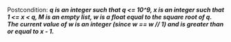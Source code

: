 Postcondition: ***q is an integer such that q <= 10^9, x is an integer such that 1 <= x < q, M is an empty list, w is a float equal to the square root of q. The current value of w is an integer (since w == w // 1) and is greater than or equal to x - 1.***